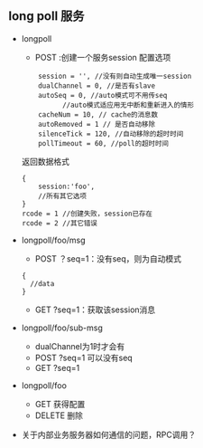 ## long poll 服务

* longpoll
    - POST :创建一个服务session
    配置选项
    ```buildoutcfg
        session = '', //没有则自动生成唯一session
        dualChannel = 0, //是否有slave
        autoSeq = 0, //auto模式可不用传seq
              //auto模式适应用无中断和重新进入的情形
        cacheNum = 10, // cache的消息数
        autoRemoved = 1 // 是否自动移除
        silenceTick = 120, //自动移除的超时时间
        pollTimeout = 60, //poll的超时时间
    ```
    返回数据格式
    ```buildoutcfg
    {
        session:'foo',
        //所有其它选项
    }
    rcode = 1 //创建失败，session已存在
    rcode = 2 //其它错误
  
    ```

* longpoll/foo/msg
    - POST ？seq=1：没有seq，则为自动模式
    ```buildoutcfg
    {
      //data
    }
    ```
    - GET ?seq=1：获取该session消息

* longpoll/foo/sub-msg
    - dualChannel为1时才会有
    - POST ?seq=1 可以没有seq
    - GET ?seq=1

* longpoll/foo
    - GET 获得配置
    - DELETE 删除
    
    
* 关于内部业务服务器如何通信的问题，RPC调用？